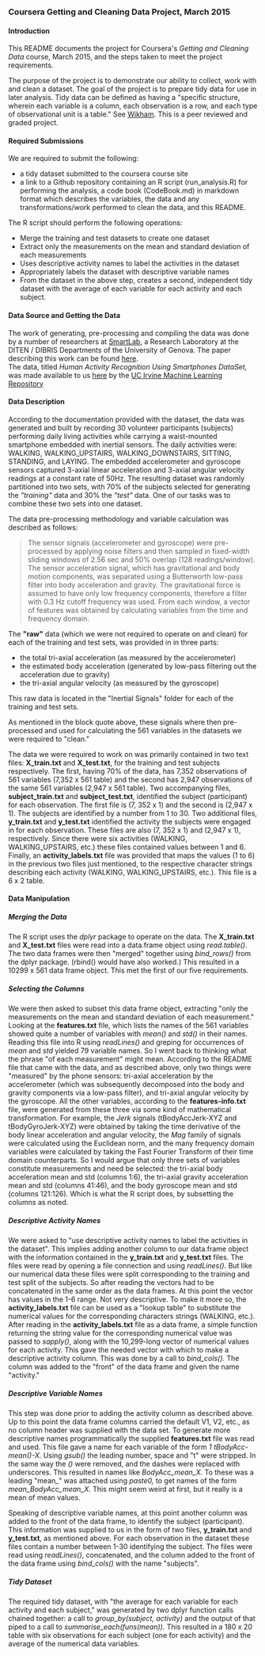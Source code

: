 ### Coursera Getting and Cleaning Data Project, March 2015

#### Introduction

This README documents the project for Coursera's *Getting and Cleaning Data*
course, March 2015, and the steps taken to meet the project requirements.

The purpose of the project is to demonstrate our ability to collect, work with and
clean a dataset.  The goal of the project is to prepare tidy data for use in
later analysis.  Tidy data can be defined as having a "specific structure, wherein
each variable is a column, each observation is a row, and each type of
observational unit is a table." See [Wikham][3].  This is a peer reviewed and graded
project.

#### Required Submissions

We are required to submit the following:

- a tidy dataset submitted to the coursera course site
- a link to a Github repository containing an R script (run_analysis.R) for performing
the analysis, a code book (CodeBook.md) in markdown format which describes the variables,
the data and any transformations/work performed to clean the data, and this README.

The R script should perform the following operations:

- Merge the training and test datasets to create one dataset
- Extract only the measurements on the mean and standard deviation of each measurements
- Uses descriptive activity names to label the activities in the dataset
- Appropriately labels the dataset with descriptive variable names
- From the dataset in the above step, creates a second, independent tidy dataset with
the average of each variable for each activity and each subject.

#### Data Source and Getting the Data

The work of generating, pre-processing and compiling the data was done by a number of researchers at
[SmartLab][4], a Research Laboratory at the DITEN / DIBRIS Departments of the
University of Genova. The paper describing this work can be found [here][5].  
The data, titled *Human Activity Recognition Using Smartphones
DataSet,*  was made available to us [here][1] by the [UC Irvine Machine Learning Repository][2]

#### Data Description

According to the documentation provided with the dataset, the data was generated and built by
recording 30 volunteer participants (subjects) performing daily living activities while carrying
a waist-mounted smartphone embedded with inertial sensors. The daily activities were:
WALKING, WALKING_UPSTAIRS, WALKING_DOWNSTAIRS, SITTING, STANDING, and LAYING.  The embedded
accelerometer and gyroscope sensors captured 3-axial linear acceleration and 3-axial angular
velocity readings at a constant rate of 50Hz. The resulting dataset was randomly partitioned into
two sets, with 70% of the subjects selected for generating the *"training"* data and 30% the *"test"*
data.  One of our tasks was to combine these two sets into one dataset.

The data pre-processing methodology and variable calculation was described as follows: 

>The sensor signals (accelerometer and gyroscope) were pre-processed by applying noise
>filters and then sampled in fixed-width sliding windows of 2.56 sec and 50% overlap
>(128 readings/window). The sensor acceleration signal, which has gravitational and body
>motion components, was separated using a Butterworth low-pass filter into body acceleration
>and gravity. The gravitational force is assumed to have only low frequency components,
>therefore a filter with 0.3 Hz cutoff frequency was used. From each window, a vector of
>features was obtained by calculating variables from the time and frequency domain.

The **"raw"** data (which we were not required to operate on and clean) for each of the
training and test sets, was provided in in three parts:

- the total tri-axial acceleration (as measured by the accelerometer)
- the estimated body acceleration (generated by low-pass filtering out the acceleration due to gravity)
- the tri-axial angular velocity (as measured by the gyroscope)

This raw data is located in the "Inertial Signals" folder for each of the training and test sets.

As mentioned in the block quote above, these signals where then pre-processed
and used for calculating the 561 variables in the datasets we were required to "clean."

The data we were required to work on was primarily contained in two text files: **X_train.txt** and
**X_test.txt**, for the training and test subjects respectively.  The first, having 70% of the data,
has 7,352 observations of 561 variables (7,352 x 561 table) and the second has 2,947 observations of
the same 561 variables (2,947 x 561 table).  Two accompanying files, **subject_train.txt** and
**subject_test.txt**, identified the subject (participant) for each observation.  The first file is
(7, 352 x 1) and the second is (2,947 x 1).  The subjects are identified by a number from 1 to 30.
Two additional files, **y_train.txt** and **y_test.txt** identified the activity the subjects were
engaged in for each observation.  These files are also (7, 352 x 1) and (2,947 x 1), respectively.
Since there were six activities (WALKING, WALKING_UPSTAIRS, etc.) these files contained values between
1 and 6. Finally, an **activity_labels.txt** file was provided that maps the values (1 to 6) in the
previous two files just mentioned, to the respective character strings describing each activity
(WALKING, WALKING_UPSTAIRS, etc.).  This file is a 6 x 2 table.

#### Data Manipulation

##### Merging the Data

The R script uses the *dplyr* package to operate on the data.  The **X_train.txt** and **X_test.txt** files
were read into a data.frame object using *read.table()*.  The two data frames were then "merged"
together using *bind_rows()* from the dplyr package.  (rbind() would have also worked.) This resulted
in a 10299 x 561 data frame object. This met the first of our five requirements.

##### Selecting the Columns

We were then asked to subset this data frame object, extracting "only the measurements on the mean
and standard deviation of each measurement."  Looking at the **features.txt** file, which lists the
names of the 561 variables showed quite a number of variables with *mean()* and *std()* in their names.
Reading this file into R using *readLines()* and greping for occurrences of *mean* and *std* yielded 79
variable names.  So I went back to thinking what the phrase "of each measurement" might mean.  According
to the README file that came with the data, and as described above, only two things were "measured" by the
phone sensors: tri-axial acceleration by the accelerometer (which was subsequently decomposed into the body
and gravity components via a low-pass filter), and tri-axial angular velocity by the gyroscope.  All the
other variables, according to the **features-info.txt** file, were generated from these three via some kind
of mathematical transformation.  For example, the *Jerk* signals (tBodyAccJerk-XYZ and tBodyGyroJerk-XYZ)
were obtained by taking the time derivative of the body linear acceleration and angular velocity, the *Mag*
family of signals were calculated using the Euclidean norm, and the many frequency domain variables were
calculated by taking the Fast Fourier Transform of their time domain counterparts.  So I would argue that
only three sets of variables constitute measurements and need be selected:  the tri-axial body acceleration
mean and std (columns 1:6), the tri-axial gravity acceleration mean and std (columns 41:46), and the
body gyroscope mean and std (columns 121:126).  Which is what the R script does, by subsetting the columns
as noted.

##### Descriptive Activity Names

We were asked to "use descriptive activity names to label the activities in the dataset".  This implies
adding another column to our data.frame object with the information contained in the **y_train.txt** and
**y_test.txt** files. The files were read by opening a file connection and using *readLines()*.  But like
our numerical data these files were split corresponding to the training and test split of the subjects.
So after reading the vectors had to be concatenated in the same order as the data frames.  At this point
the vector has values in the 1-6 range.  Not very descriptive.  To make it more so, the
**activity_labels.txt** file can be used as a "lookup table" to substitute the numerical values for the
corresponding characters strings (WALKING, etc.). After reading in the **activity_labels.txt** file as a
data frame, a simple function returning the string value for the corresponding numerical value was passed
to *sapply()*, along with the 10,299-long vector of numerical values for each activity.  This gave the
needed vector with which to make a descriptive activity column.  This was done by a call to *bind_cols().*
The column was added to the "front" of the data frame and given the name "activity."

##### Descriptive Variable Names

This step was done prior to adding the activity column as described above.  Up to this point the data frame
columns carried the default V1, V2, etc., as no column header was supplied with the data set.  To generate
more descriptive names programmatically the supplied **features.txt** file was read and used.  This file
gave a name for each variable of the form *1 tBodyAcc-mean()-X.* Using *gsub()* the leading number, space
and "t" were stripped.  In the same way the *()* were removed, and the dashes were replaced with
underscores.  This resulted in names like *BodyAcc_mean_X.* To these was a leading "mean_" was attached
using *paste0,* to get names of the form *mean_BodyAcc_mean_X.* This might seem weird at first, but it
really is a mean of mean values.

Speaking of descriptive variable names, at this point another column was added to the front of the data
frame, to identify the subject (participant).  This information was supplied to us in the form of two
files, **y_train.txt** and **y_test.txt**, as mentioned above.  For each observation in the dataset these
files contain a number between 1-30 identifying the subject.  The files were read using *readLines()*,
concatenated, and the column added to the front of the data frame using *bind_cols()* with the name
"subjects".

##### Tidy Dataset

The required tidy dataset, with "the average for each variable for each activity and each subject," was
generated by two dplyr function calls chained together:  a call to *group_by(subject, activity)* and
the output of that piped to a call to *summarise_each(funs(mean)).*  This resulted in a 180 x 20 table
with six observations for each subject (one for each activity) and the average of the numerical data
variables.

[3]: http://www.jstatsoft.org/v59/i10/paper
[1]: http://archive.ics.uci.edu/ml/datasets/Human+Activity+Recognition+Using+Smartphones
[2]: http://archive.ics.uci.edu/ml/index.html
[4]: https://sites.google.com/site/smartlabdibrisunige/
[5]: http://link.springer.com/chapter/10.1007/978-3-642-35395-6_30